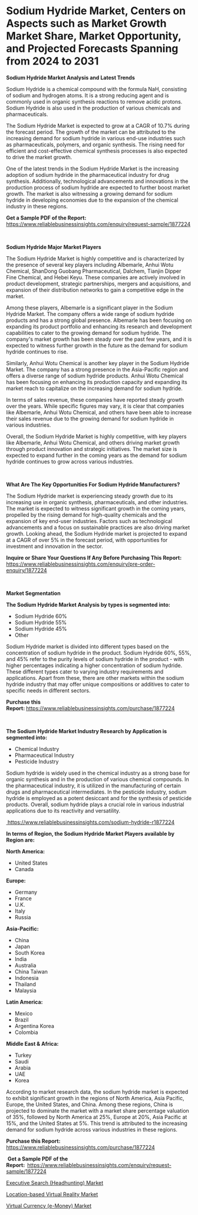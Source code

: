<p><h1>Sodium Hydride Market, Centers on Aspects such as Market Growth Market Share, Market Opportunity, and Projected Forecasts Spanning from 2024 to 2031</h1></p><p><strong>Sodium Hydride Market Analysis and Latest Trends</strong></p>
<p><p>Sodium Hydride is a chemical compound with the formula NaH, consisting of sodium and hydrogen atoms. It is a strong reducing agent and is commonly used in organic synthesis reactions to remove acidic protons. Sodium Hydride is also used in the production of various chemicals and pharmaceuticals.</p><p>The Sodium Hydride Market is expected to grow at a CAGR of 10.7% during the forecast period. The growth of the market can be attributed to the increasing demand for sodium hydride in various end-use industries such as pharmaceuticals, polymers, and organic synthesis. The rising need for efficient and cost-effective chemical synthesis processes is also expected to drive the market growth.</p><p>One of the latest trends in the Sodium Hydride Market is the increasing adoption of sodium hydride in the pharmaceutical industry for drug synthesis. Additionally, technological advancements and innovations in the production process of sodium hydride are expected to further boost market growth. The market is also witnessing a growing demand for sodium hydride in developing economies due to the expansion of the chemical industry in these regions.</p></p>
<p><strong>Get a Sample PDF of the Report:&nbsp;</strong> <a href="https://www.reliablebusinessinsights.com/enquiry/request-sample/1877224">https://www.reliablebusinessinsights.com/enquiry/request-sample/1877224</a></p>
<p>&nbsp;</p>
<p><strong>Sodium Hydride Major Market Players</strong></p>
<p><p>The Sodium Hydride Market is highly competitive and is characterized by the presence of several key players including Albemarle, Anhui Wotu Chemical, ShanDong Guobang Pharmaceutical, Dalchem, Tianjin Dipper Fine Chemical, and Hebei Keyu. These companies are actively involved in product development, strategic partnerships, mergers and acquisitions, and expansion of their distribution networks to gain a competitive edge in the market.</p><p>Among these players, Albemarle is a significant player in the Sodium Hydride Market. The company offers a wide range of sodium hydride products and has a strong global presence. Albemarle has been focusing on expanding its product portfolio and enhancing its research and development capabilities to cater to the growing demand for sodium hydride. The company's market growth has been steady over the past few years, and it is expected to witness further growth in the future as the demand for sodium hydride continues to rise.</p><p>Similarly, Anhui Wotu Chemical is another key player in the Sodium Hydride Market. The company has a strong presence in the Asia-Pacific region and offers a diverse range of sodium hydride products. Anhui Wotu Chemical has been focusing on enhancing its production capacity and expanding its market reach to capitalize on the increasing demand for sodium hydride.</p><p>In terms of sales revenue, these companies have reported steady growth over the years. While specific figures may vary, it is clear that companies like Albemarle, Anhui Wotu Chemical, and others have been able to increase their sales revenue due to the growing demand for sodium hydride in various industries.</p><p>Overall, the Sodium Hydride Market is highly competitive, with key players like Albemarle, Anhui Wotu Chemical, and others driving market growth through product innovation and strategic initiatives. The market size is expected to expand further in the coming years as the demand for sodium hydride continues to grow across various industries.</p></p>
<p>&nbsp;</p>
<p><strong>What Are The Key Opportunities For Sodium Hydride Manufacturers?</strong></p>
<p><p>The Sodium Hydride market is experiencing steady growth due to its increasing use in organic synthesis, pharmaceuticals, and other industries. The market is expected to witness significant growth in the coming years, propelled by the rising demand for high-quality chemicals and the expansion of key end-user industries. Factors such as technological advancements and a focus on sustainable practices are also driving market growth. Looking ahead, the Sodium Hydride market is projected to expand at a CAGR of over 5% in the forecast period, with opportunities for investment and innovation in the sector.</p></p>
<p><strong>Inquire or Share Your Questions If Any Before Purchasing This Report:</strong> <a href="https://www.reliablebusinessinsights.com/enquiry/pre-order-enquiry/1877224">https://www.reliablebusinessinsights.com/enquiry/pre-order-enquiry/1877224</a></p>
<p>&nbsp;</p>
<p><strong>Market Segmentation</strong></p>
<p><strong>The Sodium Hydride Market Analysis by types is segmented into:</strong></p>
<p><ul><li>Sodium Hydride 60%</li><li>Sodium Hydride 55%</li><li>Sodium Hydride 45%</li><li>Other</li></ul></p>
<p><p>Sodium Hydride market is divided into different types based on the concentration of sodium hydride in the product. Sodium Hydride 60%, 55%, and 45% refer to the purity levels of sodium hydride in the product - with higher percentages indicating a higher concentration of sodium hydride. These different types cater to varying industry requirements and applications. Apart from these, there are other markets within the sodium hydride industry that may offer unique compositions or additives to cater to specific needs in different sectors.</p></p>
<p><strong>Purchase this Report:&nbsp;</strong><a href="https://www.reliablebusinessinsights.com/purchase/1877224">https://www.reliablebusinessinsights.com/purchase/1877224</a></p>
<p>&nbsp;</p>
<p><strong>The Sodium Hydride Market Industry Research by Application is segmented into:</strong></p>
<p><ul><li>Chemical Industry</li><li>Pharmaceutical Industry</li><li>Pesticide Industry</li></ul></p>
<p><p>Sodium hydride is widely used in the chemical industry as a strong base for organic synthesis and in the production of various chemical compounds. In the pharmaceutical industry, it is utilized in the manufacturing of certain drugs and pharmaceutical intermediates. In the pesticide industry, sodium hydride is employed as a potent desiccant and for the synthesis of pesticide products. Overall, sodium hydride plays a crucial role in various industrial applications due to its reactivity and versatility.</p></p>
<p><a href="https://www.reliablebusinessinsights.com/sodium-hydride-r1877224">&nbsp;https://www.reliablebusinessinsights.com/sodium-hydride-r1877224</a></p>
<p><strong>In terms of Region, the Sodium Hydride Market Players available by Region are:</strong></p>
<p>
    <p> <strong> North America: </strong>
        <ul>
            <li>United States</li>
            <li>Canada</li>
        </ul>
        </p> 
    <p> <strong> Europe: </strong>
        <ul>
            <li>Germany</li>
            <li>France</li>
            <li>U.K.</li>
            <li>Italy</li>
            <li>Russia</li>
        </ul>
        </p> 
    <p> <strong> Asia-Pacific: </strong>
        <ul>
            <li>China</li>
            <li>Japan</li>
            <li>South Korea</li>
            <li>India</li>
            <li>Australia</li>
            <li>China Taiwan</li>
            <li>Indonesia</li>
            <li>Thailand</li>
            <li>Malaysia</li>
        </ul>
        </p> 
    <p> <strong> Latin America: </strong>
        <ul>
            <li>Mexico</li>
            <li>Brazil</li>
            <li>Argentina Korea</li>
            <li>Colombia</li>
        </ul>
        </p> 
    <p> <strong> Middle East & Africa: </strong>
        <ul>
            <li>Turkey</li>
            <li>Saudi</li>
            <li>Arabia</li>
            <li>UAE</li>
            <li>Korea</li>
        </ul>
    </p>
    </p>
<p><p>According to market research data, the sodium hydride market is expected to exhibit significant growth in the regions of North America, Asia Pacific, Europe, the United States, and China. Among these regions, China is projected to dominate the market with a market share percentage valuation of 35%, followed by North America at 25%, Europe at 20%, Asia Pacific at 15%, and the United States at 5%. This trend is attributed to the increasing demand for sodium hydride across various industries in these regions.</p></p>
<p><strong>Purchase this Report: </strong><a href="https://www.reliablebusinessinsights.com/purchase/1877224">https://www.reliablebusinessinsights.com/purchase/1877224</a></p>
<p>&nbsp;<strong>Get a Sample PDF of the Report:&nbsp;&nbsp;</strong><a href="https://www.reliablebusinessinsights.com/enquiry/request-sample/1877224">https://www.reliablebusinessinsights.com/enquiry/request-sample/1877224</a></p>
<p><strong></strong></p>
<p><p><a href="https://github.com/castoriffic/Market-Research-Report-List-5/blob/main/executive-search-headhunting-market.md">Executive Search (Headhunting) Market</a></p><p><a href="https://github.com/jerrycopelandthomaswsqd8q/Market-Research-Report-List-3/blob/main/location-based-virtual-reality-market.md">Location-based Virtual Reality Market</a></p><p><a href="https://github.com/yoshih12/Market-Research-Report-List-4/blob/main/virtual-currency-e-money-market.md">Virtual Currency (e-Money) Market</a></p></p>